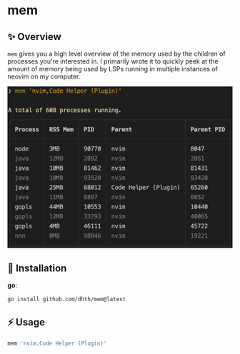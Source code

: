 # mem

✨ Overview
---

`mem` gives you a high level overview of the memory used by the children of
processes you're interested in. I primarily wrote it to quickly peek at the
amount of memory being used by LSPs running in multiple instances of neovim on
my computer.

<p align="center">
  <img src="./assets/mem.png" alt="Usage" />
</p>


💾 Installation
---

**go**:

```sh
go install github.com/dhth/mem@latest
```

⚡️ Usage
---

```bash
mem 'nvim,Code Helper (Plugin)'
```
